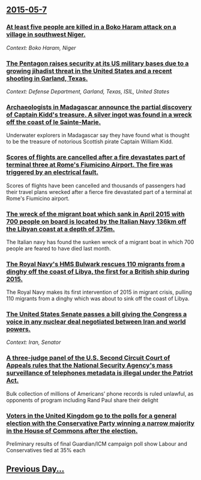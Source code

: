 ## [2015-05-7](/news/2015/05/7/index.md)

### [At least five people are killed in a Boko Haram attack on a village in southwest Niger. ](/news/2015/05/7/at-least-five-people-are-killed-in-a-boko-haram-attack-on-a-village-in-southwest-niger.md)
_Context: Boko Haram, Niger_

### [The Pentagon raises security at its US military bases due to a growing jihadist threat in the United States and a recent shooting in Garland, Texas. ](/news/2015/05/7/the-pentagon-raises-security-at-its-us-military-bases-due-to-a-growing-jihadist-threat-in-the-united-states-and-a-recent-shooting-in-garland.md)
_Context: Defense Department, Garland, Texas, ISIL, United States_

### [Archaeologists in Madagascar announce the partial discovery of Captain Kidd's treasure. A silver ingot was found in a wreck off the coast of le Sainte-Marie. ](/news/2015/05/7/archaeologists-in-madagascar-announce-the-partial-discovery-of-captain-kidd-s-treasure-a-silver-ingot-was-found-in-a-wreck-off-the-coast-of.md)
Underwater explorers in Madagascar say they have found what is thought to be the treasure of notorious Scottish pirate Captain William Kidd.

### [Scores of flights are cancelled after a fire devastates part of terminal three at Rome's Fiumicino Airport. The fire was triggered by an electrical fault. ](/news/2015/05/7/scores-of-flights-are-cancelled-after-a-fire-devastates-part-of-terminal-three-at-rome-s-fiumicino-airport-the-fire-was-triggered-by-an-ele.md)
Scores of flights have been cancelled and thousands of passengers had their travel plans wrecked after a fierce fire devastated part of a terminal at Rome&#39;s Fiumicino airport.

### [The wreck of the migrant boat which sank in April 2015 with 700 people on board is located by the Italian Navy 136km off the Libyan coast at a depth of 375m. ](/news/2015/05/7/the-wreck-of-the-migrant-boat-which-sank-in-april-2015-with-700-people-on-board-is-located-by-the-italian-navy-136km-off-the-libyan-coast-at.md)
The Italian navy has found the sunken wreck of a migrant boat in which 700 people are feared to have died last month.

### [The Royal Navy's HMS Bulwark rescues 110 migrants from a dinghy off the coast of Libya, the first for a British ship during 2015. ](/news/2015/05/7/the-royal-navy-s-hms-bulwark-rescues-110-migrants-from-a-dinghy-off-the-coast-of-libya-the-first-for-a-british-ship-during-2015.md)
The Royal Navy makes its first intervention of 2015 in migrant crisis, pulling 110 migrants from a dinghy which was about to sink off the coast of Libya.

### [The United States Senate passes a bill giving the Congress a voice in any nuclear deal negotiated between Iran and world powers. ](/news/2015/05/7/the-united-states-senate-passes-a-bill-giving-the-congress-a-voice-in-any-nuclear-deal-negotiated-between-iran-and-world-powers.md)
_Context: Iran, Senator_

### [A three-judge panel of the U.S. Second Circuit Court of Appeals rules that the National Security Agency's mass surveillance of telephones metadata is illegal under the Patriot Act. ](/news/2015/05/7/a-three-judge-panel-of-the-u-s-second-circuit-court-of-appeals-rules-that-the-national-security-agency-s-mass-surveillance-of-telephones-me.md)
Bulk collection of millions of Americans’ phone records is ruled unlawful, as opponents of program including Rand Paul share their delight

### [Voters in the United Kingdom go to the polls for a general election with  the Conservative Party winning a narrow majority  in the House of Commons after the election. ](/news/2015/05/7/voters-in-the-united-kingdom-go-to-the-polls-for-a-general-election-with-the-conservative-party-winning-a-narrow-majority-in-the-house-of.md)
Preliminary results of final Guardian/ICM campaign poll show Labour and Conservatives tied at 35% each

## [Previous Day...](/news/2015/05/6/index.md)

